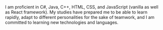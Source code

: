 I am proficient in C#, Java, C++, HTML, CSS, and JavaScript (vanilla as well as React framework). My studies have prepared me to be able to learn rapidly, adapt to different personalities for the sake of teamwork, and I am committed to learning new technologies and languages.
